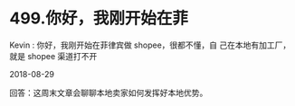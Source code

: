 # 499.你好，我刚开始在菲

Kevin : 你好，我刚开始在菲律宾做 shopee，很都不懂，自 己在本地有加工厂，就是 shopee 渠道打不开

2018-08-29

回答：这周末文章会聊聊本地卖家如何发挥好本地优势。